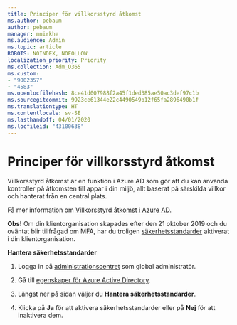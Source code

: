 ```yaml
---
title: Principer för villkorsstyrd åtkomst
ms.author: pebaum
author: pebaum
manager: mnirkhe
ms.audience: Admin
ms.topic: article
ROBOTS: NOINDEX, NOFOLLOW
localization_priority: Priority
ms.collection: Adm_O365
ms.custom:
- "9002357"
- "4583"
ms.openlocfilehash: 8ce41d007988f2a45f1ded385ae50ac3def97c1b
ms.sourcegitcommit: 9923ce61344e22c4490549b12f65fa2896490b1f
ms.translationtype: HT
ms.contentlocale: sv-SE
ms.lasthandoff: 04/01/2020
ms.locfileid: "43100638"
---
```

# <a name="conditional-access-policies"></a>Principer för villkorsstyrd åtkomst

Villkorsstyrd åtkomst är en funktion i Azure AD som gör att du kan använda kontroller på åtkomsten till appar i din miljö, allt baserat på särskilda villkor och hanterat från en central plats.

Få mer information om [Villkorsstyrd åtkomst i Azure AD](https://docs.microsoft.com/azure/active-directory/conditional-access/).  

**Obs!** Om din klientorganisation skapades efter den 21 oktober 2019 och du oväntat blir tillfrågad om MFA, har du troligen [säkerhetsstandarder](http://aka.ms/securitydefaults) aktiverat i din klientorganisation.

**Hantera säkerhetsstandarder**

1. Logga in på [administrationscentret](https://go.microsoft.com/fwlink/p/?linkid=834822) som global administratör.

2. Gå till [egenskaper för Azure Active Directory](https://portal.azure.com/#blade/Microsoft_AAD_IAM/ActiveDirectoryMenuBlade/Properties).

3. Längst ner på sidan väljer du **Hantera säkerhetsstandarder**.

4. Klicka på **Ja** för att aktivera säkerhetsstandarder eller på **Nej** för att inaktivera dem.
